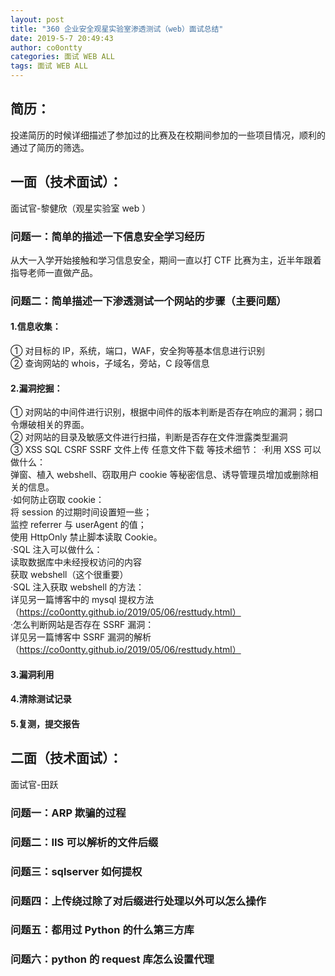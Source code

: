 ```yaml
---
layout: post
title: "360 企业安全观星实验室渗透测试（web）面试总结"
date: 2019-5-7 20:49:43
author: co0ontty
categories: 面试 WEB ALL
tags: 面试 WEB ALL 
---
```

## 简历：
投递简历的时候详细描述了参加过的比赛及在校期间参加的一些项目情况，顺利的通过了简历的筛选。
## 一面（技术面试）：
面试官-黎健欣（观星实验室 web ）   
### 问题一：简单的描述一下信息安全学习经历  
从大一入学开始接触和学习信息安全，期间一直以打 CTF 比赛为主，近半年跟着指导老师一直做产品。
### 问题二：简单描述一下渗透测试一个网站的步骤（主要问题）  
#### 1.信息收集：
① 对目标的 IP，系统，端口，WAF，安全狗等基本信息进行识别  
② 查询网站的 whois，子域名，旁站，C 段等信息   
#### 2.漏洞挖掘：
① 对网站的中间件进行识别，根据中间件的版本判断是否存在响应的漏洞；弱口令爆破相关的界面。  
② 对网站的目录及敏感文件进行扫描，判断是否存在文件泄露类型漏洞  
③ XSS SQL CSRF SSRF 文件上传 任意文件下载 等技术细节： 
·利用 XSS 可以做什么：  
弹窗、植入 webshell、窃取用户 cookie 等秘密信息、诱导管理员增加或删除相关的信息。    
·如何防止窃取 cookie：    
将 session 的过期时间设置短一些；  
监控 referrer 与 userAgent 的值；  
使用 HttpOnly 禁止脚本读取 Cookie。  
·SQL 注入可以做什么：  
读取数据库中未经授权访问的内容  
获取 webshell（这个很重要）  
·SQL 注入获取 webshell 的方法：  
详见另一篇博客中的 mysql 提权方法（https://co0ontty.github.io/2019/05/06/resttudy.html）    
·怎么判断网站是否存在 SSRF 漏洞：  
详见另一篇博客中 SSRF 漏洞的解析（https://co0ontty.github.io/2019/05/06/resttudy.html）  
#### 3.漏洞利用
#### 4.清除测试记录 
#### 5.复测，提交报告
## 二面（技术面试）：
面试官-田跃    
### 问题一：ARP 欺骗的过程  
### 问题二：IIS 可以解析的文件后缀  
### 问题三：sqlserver 如何提权  
### 问题四：上传绕过除了对后缀进行处理以外可以怎么操作    
### 问题五：都用过 Python 的什么第三方库  
### 问题六：python 的 request 库怎么设置代理  
